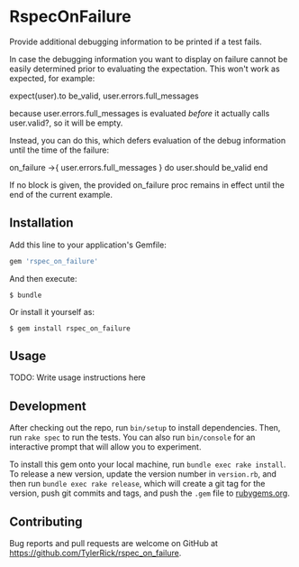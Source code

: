 # RspecOnFailure

Provide additional debugging information to be printed if a test fails.

In case the debugging information you want to display on failure cannot be easily determined prior
to evaluating the expectation. This won't work as expected, for example:

  expect(user).to be_valid, user.errors.full_messages

because user.errors.full_messages is evaluated *before* it actually calls user.valid?, so it will be empty.

Instead, you can do this, which defers evaluation of the debug information until the time of the
failure:

   on_failure ->{ user.errors.full_messages } do
     user.should be_valid
   end

If no block is given, the provided on_failure proc remains in effect until the end of the current
example.

## Installation

Add this line to your application's Gemfile:

```ruby
gem 'rspec_on_failure'
```

And then execute:

    $ bundle

Or install it yourself as:

    $ gem install rspec_on_failure

## Usage

TODO: Write usage instructions here

## Development

After checking out the repo, run `bin/setup` to install dependencies. Then, run `rake spec` to run the tests. You can also run `bin/console` for an interactive prompt that will allow you to experiment.

To install this gem onto your local machine, run `bundle exec rake install`. To release a new version, update the version number in `version.rb`, and then run `bundle exec rake release`, which will create a git tag for the version, push git commits and tags, and push the `.gem` file to [rubygems.org](https://rubygems.org).

## Contributing

Bug reports and pull requests are welcome on GitHub at https://github.com/TylerRick/rspec_on_failure.
